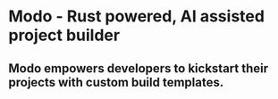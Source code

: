 # Modo - Rust powered, AI assisted project builder

## Modo empowers developers to kickstart their projects with custom build templates.
